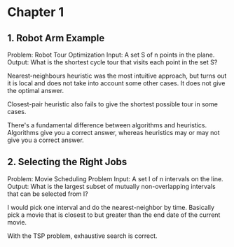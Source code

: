 # Chapter 1

## 1. Robot Arm Example 

Problem: Robot Tour Optimization
Input: A set S of n points in the plane.
Output: What is the shortest cycle tour that visits each point in the set S?

Nearest-neighbours heuristic was the most intuitive approach, but turns out it is local and does not take into account some other cases. It does not give the optimal answer.

Closest-pair heuristic also fails to give the shortest possible tour in some cases.

There's a fundamental difference between algorithms and heuristics. Algorithms give you a correct answer, whereas heuristics may or may not give you a correct answer.

## 2. Selecting the Right Jobs

Problem: Movie Scheduling Problem
Input: A set I of n intervals on the line.
Output: What is the largest subset of mutually non-overlapping intervals that can be selected from I?

I would pick one interval and do the nearest-neighbor by time. Basically pick a movie that is closest to but greater than the end date of the current movie.

With the TSP problem, exhaustive search is correct.
